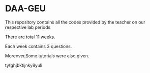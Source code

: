 # DAA-GEU
This repository contains all the codes provided by the teacher on our respective lab periods.

There are total 11 weeks.

Each week contains 3 questions.

Moreover,Some tutorials were also given.

tytghjbktijnky8yuli
